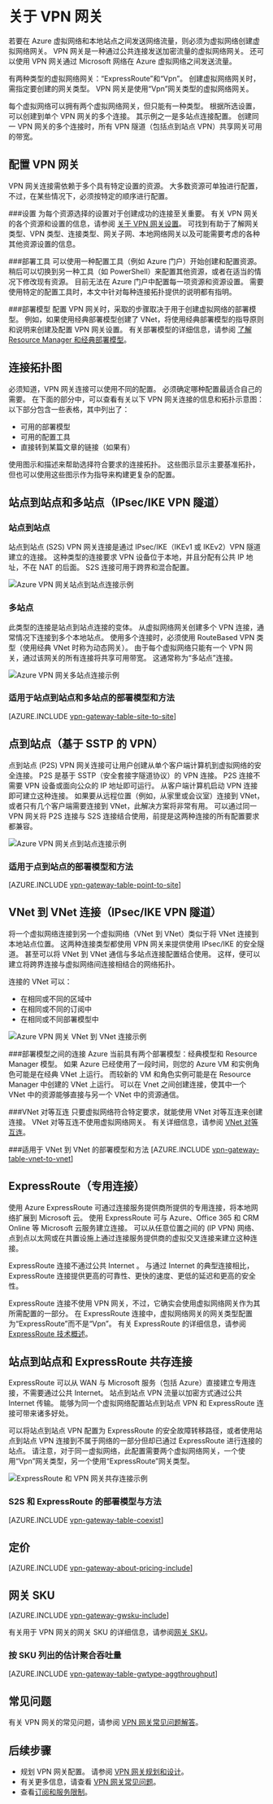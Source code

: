 <properties
    pageTitle="VPN 网关概述：创建到 Azure 虚拟网络的跨界 VPN 连接 | Azure"
    description="此 VPN 网关概述介绍如何使用 VPN 连接通过 Internet 连接到 Azure 虚拟网络。 其中包括基本连接配置图。"
    services="vpn-gateway"
    documentationcenter="na"
    author="cherylmc"
    manager="timlt"
    editor=""
    tags="azure-resource-manager,azure-service-management" />
<tags
    ms.assetid="2358dd5a-cd76-42c3-baf3-2f35aadc64c8"
    ms.service="vpn-gateway"
    ms.devlang="na"
    ms.topic="get-started-article"
    ms.tgt_pltfrm="na"
    ms.workload="infrastructure-services"
    ms.date="04/04/2017"
    wacn.date="05/31/2017"
    ms.author="cherylmc"
    ms.translationtype="Human Translation"
    ms.sourcegitcommit="4a18b6116e37e365e2d4c4e2d144d7588310292e"
    ms.openlocfilehash="0e425b4cf0beefc87bd1815aec49016ee553b92d"
    ms.contentlocale="zh-cn"
    ms.lasthandoff="05/19/2017" />

# <a name="about-vpn-gateway"></a>关于 VPN 网关
若要在 Azure 虚拟网络和本地站点之间发送网络流量，则必须为虚拟网络创建虚拟网络网关。 VPN 网关是一种通过公共连接发送加密流量的虚拟网络网关。 还可以使用 VPN 网关通过 Microsoft 网络在 Azure 虚拟网络之间发送流量。

有两种类型的虚拟网络网关：“ExpressRoute”和“Vpn”。 创建虚拟网络网关时，需指定要创建的网关类型。 VPN 网关是使用“Vpn”网关类型的虚拟网络网关。 

每个虚拟网络可以拥有两个虚拟网络网关，但只能有一种类型。 根据所选设置，可以创建到单个 VPN 网关的多个连接。 其示例之一是多站点连接配置。 创建同一 VPN 网关的多个连接时，所有 VPN 隧道（包括点到站点 VPN）共享网关可用的带宽。

## <a name="configuring-a-vpn-gateway"></a>配置 VPN 网关
VPN 网关连接需依赖于多个具有特定设置的资源。 大多数资源可单独进行配置，不过，在某些情况下，必须按特定的顺序进行配置。

###<a name="settings"></a>设置
为每个资源选择的设置对于创建成功的连接至关重要。 有关 VPN 网关的各个资源和设置的信息，请参阅 [关于 VPN 网关设置](/documentation/articles/vpn-gateway-about-vpn-gateway-settings/)。 可找到有助于了解网关类型、VPN 类型、连接类型、网关子网、本地网络网关以及可能需要考虑的各种其他资源设置的信息。

###<a name="deployment-tools"></a>部署工具
可以使用一种配置工具（例如 Azure 门户）开始创建和配置资源。 稍后可以切换到另一种工具（如 PowerShell）来配置其他资源，或者在适当的情况下修改现有资源。 目前无法在 Azure 门户中配置每一项资源和资源设置。 需要使用特定的配置工具时，本文中针对每种连接拓扑提供的说明都有指明。 

###<a name="deployment-model"></a>部署模型
配置 VPN 网关时，采取的步骤取决于用于创建虚拟网络的部署模型。 例如，如果使用经典部署模型创建了 VNet，将使用经典部署模型的指导原则和说明来创建及配置 VPN 网关设置。 有关部署模型的详细信息，请参阅 [了解 Resource Manager 和经典部署模型](/documentation/articles/resource-manager-deployment-model/)。

## <a name="diagrams" id="a-namediagramsaconnection-topology-diagrams"></a>连接拓扑图
必须知道，VPN 网关连接可以使用不同的配置。 必须确定哪种配置最适合自己的需要。 在下面的部分中，可以查看有关以下 VPN 网关连接的信息和拓扑示意图：以下部分包含一些表格，其中列出了：

* 可用的部署模型
* 可用的配置工具
* 直接转到某篇文章的链接（如果有）

使用图示和描述来帮助选择符合要求的连接拓扑。 这些图示显示主要基准拓扑，但也可以使用这些图示作为指导来构建更复杂的配置。

## <a name="site-to-site-and-multi-site" id="site-to-site-and-multi-site-connections"></a> 站点到站点和多站点（IPsec/IKE VPN 隧道）
### <a name="S2S"></a>站点到站点
站点到站点 (S2S) VPN 网关连接是通过 IPsec/IKE（IKEv1 或 IKEv2）VPN 隧道建立的连接。 这种类型的连接要求 VPN 设备位于本地，并且分配有公共 IP 地址，不在 NAT 的后面。 S2S 连接可用于跨界和混合配置。   

![Azure VPN 网关站点到站点连接示例](./media/vpn-gateway-about-vpngateways/vpngateway-site-to-site-connection-diagram.png)

### <a name="Multi"></a>多站点
此类型的连接是站点到站点连接的变体。 从虚拟网络网关创建多个 VPN 连接，通常情况下连接到多个本地站点。 使用多个连接时，必须使用 RouteBased VPN 类型（使用经典 VNet 时称为动态网关）。 由于每个虚拟网络只能有一个 VPN 网关，通过该网关的所有连接将共享可用带宽。 这通常称为“多站点”连接。

![Azure VPN 网关多站点连接示例](./media/vpn-gateway-about-vpngateways/vpngateway-multisite-connection-diagram.png)

### <a name="deployment-models-and-methods-for-site-to-site-and-multi-site"></a>适用于站点到站点和多站点的部署模型和方法
[AZURE.INCLUDE [vpn-gateway-table-site-to-site](../../includes/vpn-gateway-table-site-to-site-include.md)]

## <a name="P2S"></a>点到站点（基于 SSTP 的 VPN）
点到站点 (P2S) VPN 网关连接可让用户创建从单个客户端计算机到虚拟网络的安全连接。 P2S 是基于 SSTP（安全套接字隧道协议）的 VPN 连接。 P2S 连接不需要 VPN 设备或面向公众的 IP 地址即可运行。 从客户端计算机启动 VPN 连接即可建立这种连接。 如果要从远程位置（例如，从家里或会议室）连接到 VNet，或者只有几个客户端需要连接到 VNet，此解决方案将非常有用。 可以通过同一 VPN 网关将 P2S 连接与 S2S 连接结合使用，前提是这两种连接的所有配置要求都兼容。

![Azure VPN 网关点到站点连接示例](./media/vpn-gateway-about-vpngateways/vpngateway-point-to-site-connection-diagram.png)

### <a name="deployment-models-and-methods-for-point-to-site"></a>适用于点到站点的部署模型和方法
[AZURE.INCLUDE [vpn-gateway-table-point-to-site](../../includes/vpn-gateway-table-point-to-site-include.md)]

## <a name="V2V"></a>VNet 到 VNet 连接（IPsec/IKE VPN 隧道）
将一个虚拟网络连接到另一个虚拟网络（VNet 到 VNet）类似于将 VNet 连接到本地站点位置。 这两种连接类型都使用 VPN 网关来提供使用 IPsec/IKE 的安全隧道。 甚至可以将 VNet 到 VNet 通信与多站点连接配置结合使用。 这样，便可以建立将跨界连接与虚拟网络间连接相结合的网络拓扑。

连接的 VNet 可以：

* 在相同或不同的区域中
* 在相同或不同的订阅中 
* 在相同或不同部署模型中

![Azure VPN 网关 VNet 到 VNet 连接示例](./media/vpn-gateway-about-vpngateways/vpngateway-vnet-to-vnet-connection-diagram.png)

###<a name="connections-between-deployment-models"></a>部署模型之间的连接
Azure 当前具有两个部署模型：经典模型和 Resource Manager 模型。 如果 Azure 已经使用了一段时间，则您的 Azure VM 和实例角色可能是在经典 VNet 上运行。 而较新的 VM 和角色实例可能是在 Resource Manager 中创建的 VNet 上运行。 可以在 Vnet 之间创建连接，使其中一个 VNet 中的资源能够直接与另一个 VNet 中的资源通信。

###<a name="vnet-peering"></a>VNet 对等互连
只要虚拟网络符合特定要求，就能使用 VNet 对等互连来创建连接。 VNet 对等互连不使用虚拟网络网关。 有关详细信息，请参阅 [VNet 对等互连](/documentation/articles/virtual-network-peering-overview/)。

###<a name="deployment-models-and-methods-for-vnet-to-vnet"></a>适用于 VNet 到 VNet 的部署模型和方法
[AZURE.INCLUDE [vpn-gateway-table-vnet-to-vnet](../../includes/vpn-gateway-table-vnet-to-vnet-include.md)]

## <a name="ExpressRoute"></a>ExpressRoute（专用连接）
使用 Azure ExpressRoute 可通过连接服务提供商所提供的专用连接，将本地网络扩展到 Microsoft 云。 使用 ExpressRoute 可与 Azure、Office 365 和 CRM Online 等 Microsoft 云服务建立连接。 可以从任意位置之间的 (IP VPN) 网络、点到点以太网或在共置设施上通过连接服务提供商的虚拟交叉连接来建立这种连接。

ExpressRoute 连接不通过公共 Internet 。 与通过 Internet 的典型连接相比，ExpressRoute 连接提供更高的可靠性、更快的速度、更低的延迟和更高的安全性。

ExpressRoute 连接不使用 VPN 网关，不过，它确实会使用虚拟网络网关作为其所需配置的一部分。 在 ExpressRoute 连接中，虚拟网络网关的网关类型配置为“ExpressRoute”而不是“Vpn”。 有关 ExpressRoute 的详细信息，请参阅 [ExpressRoute 技术概述](/documentation/articles/expressroute-introduction/)。

## <a name="coexisting"></a>站点到站点和 ExpressRoute 共存连接
ExpressRoute 可以从 WAN 与 Microsoft 服务（包括 Azure）直接建立专用连接，不需要通过公共 Internet。 站点到站点 VPN 流量以加密方式通过公共 Internet 传输。 能够为同一个虚拟网络配置站点到站点 VPN 和 ExpressRoute 连接可带来诸多好处。

可以将站点到站点 VPN 配置为 ExpressRoute 的安全故障转移路径，或者使用站点到站点 VPN 连接到不属于网络的一部分但却已通过 ExpressRoute 进行连接的站点。 请注意，对于同一虚拟网络，此配置需要两个虚拟网络网关，一个使用“Vpn”网关类型，另一个使用“ExpressRoute”网关类型。

![ExpressRoute 和 VPN 网关共存连接示例](./media/vpn-gateway-about-vpngateways/expressroute-vpngateway-coexisting-connections-diagram.png)

### <a name="deployment-models-and-methods-for-s2s-and-expressroute"></a>S2S 和 ExpressRoute 的部署模型与方法
[AZURE.INCLUDE [vpn-gateway-table-coexist](../../includes/vpn-gateway-table-coexist-include.md)]

## <a name="pricing"></a>定价
[AZURE.INCLUDE [vpn-gateway-about-pricing-include](../../includes/vpn-gateway-about-pricing-include.md)]

## <a name="gateway-skus"></a>网关 SKU
[AZURE.INCLUDE [vpn-gateway-gwsku-include](../../includes/vpn-gateway-gwsku-include.md)]

有关用于 VPN 网关的网关 SKU 的详细信息，请参阅[网关 SKU](/documentation/articles/vpn-gateway-about-vpn-gateway-settings/#gwsku)。

### <a name="estimated-aggregate-throughput-by-sku"></a>按 SKU 列出的估计聚合吞吐量
[AZURE.INCLUDE [vpn-gateway-table-gwtype-aggthroughput](../../includes/vpn-gateway-table-gwtype-aggtput-include.md)]

## <a name="faq"></a>常见问题

有关 VPN 网关的常见问题，请参阅 [VPN 网关常见问题解答](/documentation/articles/vpn-gateway-vpn-faq/)。

## <a name="next-steps"></a>后续步骤
- 规划 VPN 网关配置。 请参阅 [VPN 网关规划和设计](/documentation/articles/vpn-gateway-plan-design/)。
- 有关更多信息，请查看 [VPN 网关常见问题](/documentation/articles/vpn-gateway-vpn-faq/)。
- 查看[订阅和服务限制](/documentation/articles/azure-subscription-service-limits/#networking-limits)。

<!--Update_Description: add FAQ-->